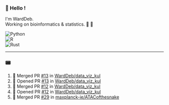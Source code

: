 ### :robot: Hello !

I'm WardDeb.  
Working on bioinformatics & statistics. 🧬 🧪  

![Python](https://img.shields.io/badge/python-3670A0?style=for-the-badge&logo=python&logoColor=ffdd54)  
![R](https://img.shields.io/badge/r-%23276DC3.svg?style=for-the-badge&logo=r&logoColor=white)  
![Rust](https://img.shields.io/badge/rust-%23000000.svg?style=for-the-badge&logo=rust&logoColor=white)  

---

### :pager:

<!--START_SECTION:activity-->
1. 🎉 Merged PR [#13](https://github.com/WardDeb/data_viz_kul/pull/13) in [WardDeb/data_viz_kul](https://github.com/WardDeb/data_viz_kul)
2. 💪 Opened PR [#13](https://github.com/WardDeb/data_viz_kul/pull/13) in [WardDeb/data_viz_kul](https://github.com/WardDeb/data_viz_kul)
3. 🎉 Merged PR [#12](https://github.com/WardDeb/data_viz_kul/pull/12) in [WardDeb/data_viz_kul](https://github.com/WardDeb/data_viz_kul)
4. 💪 Opened PR [#12](https://github.com/WardDeb/data_viz_kul/pull/12) in [WardDeb/data_viz_kul](https://github.com/WardDeb/data_viz_kul)
5. 🎉 Merged PR [#29](https://github.com/maxplanck-ie/ATACofthesnake/pull/29) in [maxplanck-ie/ATACofthesnake](https://github.com/maxplanck-ie/ATACofthesnake)
<!--END_SECTION:activity-->

